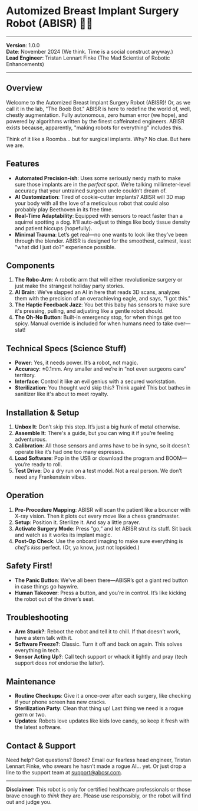 # Automized Breast Implant Surgery Robot (ABISR) 🤖💃

---

**Version**: 1.0.0  
**Date**: November 2024 (We think. Time is a social construct anyway.)  
**Lead Engineer**: Tristan Lennart Finke (The Mad Scientist of Robotic Enhancements)  

---

## Overview

Welcome to the Automized Breast Implant Surgery Robot (ABISR)! Or, as we call it in the lab, "The Boob Bot." ABISR is here to redefine the world of, well, chestly augmentation. Fully autonomous, zero human error (we hope), and powered by algorithms written by the finest caffeinated engineers. ABISR exists because, apparently, "making robots for everything" includes this. 

Think of it like a Roomba... but for surgical implants. Why? No clue. But here we are.

## Features

- **Automated Precision-ish**: Uses some seriously nerdy math to make sure those implants are in the *perfect* spot. We’re talking millimeter-level accuracy that your untrained surgeon uncle couldn’t dream of.
- **AI Customization**: Tired of cookie-cutter implants? ABISR will 3D map your body with all the love of a meticulous robot that could also probably play Beethoven in its free time.
- **Real-Time Adaptability**: Equipped with sensors to react faster than a squirrel spotting a dog. It’ll auto-adjust to things like body tissue density and patient hiccups (hopefully).
- **Minimal Trauma**: Let’s get real—no one wants to look like they’ve been through the blender. ABISR is designed for the smoothest, calmest, least "what did I just do?" experience possible.

## Components

1. **The Robo-Arm**: A robotic arm that will either revolutionize surgery or just make the strangest holiday party stories.
2. **AI Brain**: We've slapped an AI in here that reads 3D scans, analyzes them with the precision of an overachieving eagle, and says, "I got this."
3. **The Haptic Feedback Jazz**: You bet this baby has sensors to make sure it's pressing, pulling, and adjusting like a gentle robot should.
4. **The Oh-No Button**: Built-in emergency stop, for when things get too spicy. Manual override is included for when humans need to take over—stat!

## Technical Specs (Science Stuff)

- **Power**: Yes, it needs power. It’s a robot, not magic.
- **Accuracy**: ±0.1mm. Any smaller and we’re in “not even surgeons care” territory.
- **Interface**: Control it like an evil genius with a secured workstation.
- **Sterilization**: You thought we’d skip this? Think again! This bot bathes in sanitizer like it's about to meet royalty.

## Installation & Setup

1. **Unbox It**: Don’t skip this step. It’s just a big hunk of metal otherwise.
2. **Assemble It**: There's a guide, but you can wing it if you’re feeling adventurous.
3. **Calibration**: All those sensors and arms have to be in sync, so it doesn’t operate like it’s had one too many espressos.
4. **Load Software**: Pop in the USB or download the program and BOOM—you’re ready to roll.
5. **Test Drive**: Do a dry run on a test model. Not a real person. We don’t need any Frankenstein vibes.

## Operation

1. **Pre-Procedure Mapping**: ABISR will scan the patient like a bouncer with X-ray vision. Then it plots out every move like a chess grandmaster.
2. **Setup**: Position it. Sterilize it. And say a little prayer.
3. **Activate Surgery Mode**: Press “go,” and let ABISR strut its stuff. Sit back and watch as it works its implant magic.
4. **Post-Op Check**: Use the onboard imaging to make sure everything is *chef’s kiss* perfect. (Or, ya know, just not lopsided.)

## Safety First!

- **The Panic Button**: We've all been there—ABISR’s got a giant red button in case things go haywire.
- **Human Takeover**: Press a button, and you’re in control. It’s like kicking the robot out of the driver’s seat.

## Troubleshooting

- **Arm Stuck?**: Reboot the robot and tell it to chill. If that doesn’t work, have a stern talk with it.
- **Software Freeze?**: Classic. Turn it off and back on again. This solves everything in tech.
- **Sensor Acting Up?**: Call tech support or whack it lightly and pray (tech support does *not* endorse the latter).

## Maintenance

- **Routine Checkups**: Give it a once-over after each surgery, like checking if your phone screen has new cracks.
- **Sterilization Party**: Clean that thing up! Last thing we need is a rogue germ or two.
- **Updates**: Robots love updates like kids love candy, so keep it fresh with the latest software.

## Contact & Support

Need help? Got questions? Bored? Email our fearless head engineer, Tristan Lennart Finke, who swears he hasn’t made a rogue AI... yet. Or just drop a line to the support team at [support@abcsr.com](mailto:support@abcsr.com).

---

**Disclaimer**: This robot is only for certified healthcare professionals or those brave enough to *think* they are. Please use responsibly, or the robot will find out and judge you.
